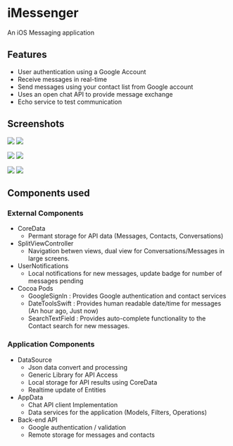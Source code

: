 # iMessenger

An iOS Messaging application

## Features

* User authentication using a Google Account
* Receive messages in real-time
* Send messages using your contact list from Google account
* Uses an open chat API to provide message exchange 
* Echo service to test communication

## Screenshots

![](screenshot/screenshot02.png)
![](screenshot/screenshot03.png)

![](screenshot/screenshot04.png)
![](screenshot/screenshot05.png)

![](screenshot/screenshot06.png)
![](screenshot/screenshot01.png)



## Components used

### External Components

* CoreData
  * Permant storage for API data (Messages, Contacts, Conversations)
* SplitViewController
  * Navigation betwen views, dual view for Conversations/Messages in large screens.
* UserNotifications
  * Local notifications for new messages, update badge for number of messages pending
* Cocoa Pods
  * GoogleSignIn : Provides Google authentication and contact services
  * DateToolsSwift : Provides human readable date/time for messages (An hour ago, Just now)
  * SearchTextField : Provides auto-complete functionality to the Contact search for new messages.

### Application Components

* DataSource
  * Json data convert and processing
  * Generic Library for API Access
  * Local storage for API results using CoreData
  * Realtime update of Entities
* AppData
  * Chat API client Implementation
  * Data services for the application (Models, Filters, Operations)
* Back-end API 
  * Google authentication / validation
  * Remote storage for messages and contacts
  
  
  
  

